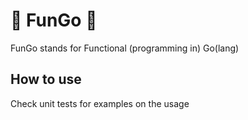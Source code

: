 # 🍄 FunGo 🍄
FunGo stands for Functional (programming in) Go(lang)

## How to use

Check unit tests for examples on the usage